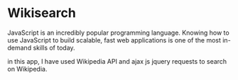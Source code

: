 # Wikisearch
JavaScript is an incredibly popular programming language. Knowing how to use JavaScript to build scalable, fast web applications is one of the most in-demand skills of today.

in this app, I have used Wikipedia API and ajax js jquery requests to search on Wikipedia.

